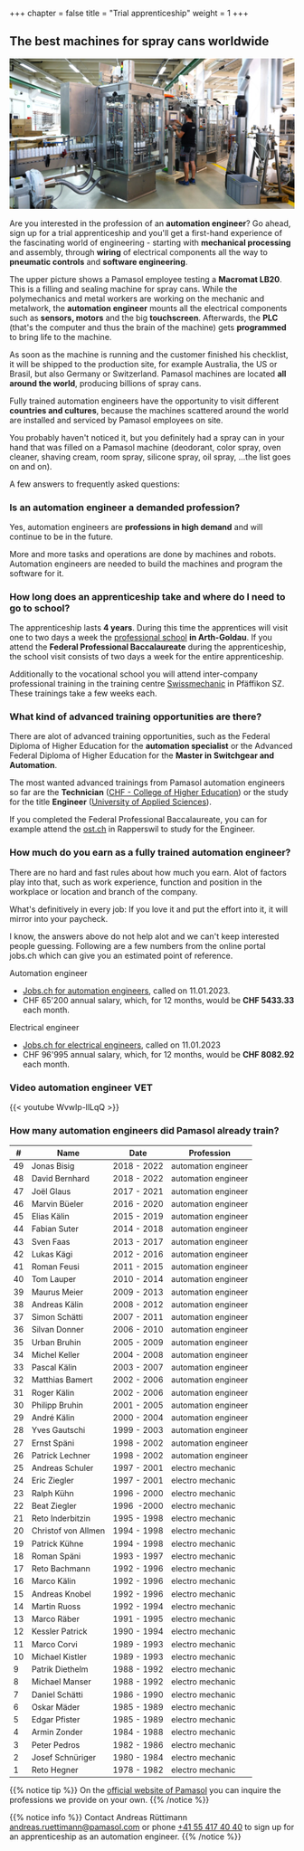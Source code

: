+++
chapter = false
title = "Trial apprenticeship"
weight = 1
+++

## The best machines for spray cans worldwide

![Testing an aerosol filling machine](images/pamasol-employee-tests-machine.en.jpg)

Are you interested in the profession of an **automation engineer**? Go ahead, sign up for a trial apprenticeship and you'll get a first-hand experience of the fascinating world of engineering - starting with **mechanical processing** and assembly, through **wiring** of electrical components all the way to **pneumatic controls** and **software engineering**.

The upper picture shows a Pamasol employee testing a **Macromat LB20**. This is a filling and sealing machine for spray cans. While the polymechanics and metal workers are working on the mechanic and metalwork, the **automation engineer** mounts all the electrical components such as **sensors, motors** and the big **touchscreen**. Afterwards, the **PLC** (that's the computer and thus the brain of the machine) gets **programmed** to bring life to the machine.

As soon as the machine is running and the customer finished his checklist, it will be shipped to the production site, for example Australia, the US or Brasil, but also Germany or Switzerland. Pamasol machines are located **all around the world**, producing billions of spray cans.

Fully trained automation engineers have the opportunity to visit different **countries and cultures**, because the machines scattered around the world are installed and serviced by Pamasol employees on site.

You probably haven't noticed it, but you definitely had a spray can in your hand that was filled on a Pamasol machine (deodorant, color spray, oven cleaner, shaving cream, room spray, silicone spray, oil spray, ...the list goes on and on).

A few answers to frequently asked questions:

### Is an automation engineer a demanded profession?

Yes, automation engineers are **professions in high demand** and will continue to be in the future.

More and more tasks and operations are done by machines and robots. Automation engineers are needed to build the machines and program the software for it.

### How long does an apprenticeship take and where do I need to go to school?

The apprenticeship lasts **4 years**. During this time the apprentices will visit one to two days a week the [professional school](https://www.bbzg.ch/) **in Arth-Goldau**. If you attend the **Federal Professional Baccalaureate** during the apprenticeship, the school visit consists of two days a week for the entire apprenticeship.

Additionally to the vocational school you will attend inter-company professional training in the training centre [Swissmechanic](https://sz.swissmechanic.ch/ausbildungszentrum) in Pfäffikon SZ. These trainings take a few weeks each.

### What kind of advanced training opportunities are there?

There are alot of advanced training opportunities, such as the Federal Diploma of Higher Education for the **automation specialist** or the Advanced Federal Diploma of Higher Education for the **Master in Switchgear and Automation**.  

The most wanted advanced trainings from Pamasol automation engineers so far are the **Technician** ([CHF - College of Higher Education](https://www.sbfi.admin.ch/sbfi/de/home/bildung/hbb/hoehere-fachschulen.html)) or the study for the title **Engineer** ([University of Applied Sciences](https://www.sbfi.admin.ch/sbfi/de/home/hs/hochschulen/kantonale-hochschulen/fh-ph/die-fachhochschulen-der-schweiz.html)).

If you completed the Federal Professional Baccalaureate, you can for example attend the [ost.ch](https://www.ost.ch/en/) in Rapperswil to study for the Engineer.

### How much do you earn as a fully trained automation engineer?

There are no hard and fast rules about how much you earn. Alot of factors play into that, such as work experience, function and position in the workplace or location and branch of the company.

What's definitively in every job: If you love it and put the effort into it, it will mirror into your paycheck.

I know, the answers above do not help alot and we can't keep interested people guessing. Following are a few numbers from the online portal jobs.ch which can give you an estimated point of reference.

Automation engineer
* [Jobs.ch for automation engineers](https://www.jobs.ch/en/salary/?canton=ch&term=automatiker), called on 11.01.2023.
* CHF 65'200 annual salary, which, for 12 months, would be **CHF 5433.33** each month.

Electrical engineer
* [Jobs.ch for electrical engineers](https://www.jobs.ch/en/salary/?canton=ch&term=elektroingenieur), called on 11.01.2023
* CHF 96'995 annual salary, which, for 12 months, would be **CHF 8082.92** each month.



### Video automation engineer VET

<div class="shadow">
  {{< youtube WvwIp-llLqQ >}}
</div>

### How many automation engineers did Pamasol already train?

| #  | Name                | Date        | Profession         |
| -- | ------------------- | ----------- | -------------------|
| 49 | Jonas Bisig         | 2018 - 2022 | automation engineer|
| 48 | David Bernhard      | 2018 - 2022 | automation engineer|
| 47 | Joël Glaus          | 2017 - 2021 | automation engineer|
| 46 | Marvin Büeler       | 2016 - 2020 | automation engineer|
| 45 | Elias Kälin         | 2015 - 2019 | automation engineer|
| 44 | Fabian Suter        | 2014 - 2018 | automation engineer|
| 43 | Sven Faas           | 2013 - 2017 | automation engineer|
| 42 | Lukas Kägi          | 2012 - 2016 | automation engineer|
| 41 | Roman Feusi         | 2011 - 2015 | automation engineer|
| 40 | Tom Lauper          | 2010 - 2014 | automation engineer|
| 39 | Maurus Meier        | 2009 - 2013 | automation engineer|
| 38 | Andreas Kälin       | 2008 - 2012 | automation engineer|
| 37 | Simon Schätti       | 2007 - 2011 | automation engineer|
| 36 | Silvan Donner       | 2006 - 2010 | automation engineer|
| 35 | Urban Bruhin        | 2005 - 2009 | automation engineer|
| 34 | Michel Keller       | 2004 - 2008 | automation engineer|
| 33 | Pascal Kälin        | 2003 - 2007 | automation engineer|
| 32 | Matthias Bamert     | 2002 - 2006 | automation engineer|
| 31 | Roger Kälin         | 2002 - 2006 | automation engineer|
| 30 | Philipp Bruhin      | 2001 - 2005 | automation engineer|
| 29 | André Kälin         | 2000 - 2004 | automation engineer|
| 28 | Yves Gautschi       | 1999 - 2003 | automation engineer|
| 27 | Ernst Späni         | 1998 - 2002 | automation engineer|
| 26 | Patrick Lechner     | 1998 - 2002 | automation engineer|
| 25 | Andreas Schuler     | 1997 - 2001 | electro mechanic   |
| 24 | Eric Ziegler        | 1997 - 2001 | electro mechanic   |
| 23 | Ralph Kühn          | 1996 - 2000 | electro mechanic   |
| 22 | Beat Ziegler        | 1996  -2000 | electro mechanic   |
| 21 | Reto Inderbitzin    | 1995 - 1998 | electro mechanic   |
| 20 | Christof von Allmen | 1994 - 1998 | electro mechanic   |
| 19 | Patrick Kühne       | 1994 - 1998 | electro mechanic   |
| 18 | Roman Späni         | 1993 - 1997 | electro mechanic   |
| 17 | Reto Bachmann       | 1992 - 1996 | electro mechanic   |
| 16 | Marco Kälin         | 1992 - 1996 | electro mechanic   |
| 15 | Andreas Knobel      | 1992 - 1996 | electro mechanic   |
| 14 | Martin Ruoss        | 1992 - 1994 | electro mechanic   |
| 13 | Marco Räber         | 1991 - 1995 | electro mechanic   |
| 12 | Kessler Patrick     | 1990 - 1994 | electro mechanic   |
| 11 | Marco Corvi         | 1989 - 1993 | electro mechanic   |
| 10 | Michael Kistler     | 1989 - 1993 | electro mechanic   |
| 9  | Patrik Diethelm     | 1988 - 1992 | electro mechanic   |
| 8  | Michael Manser      | 1988 - 1992 | electro mechanic   |
| 7  | Daniel Schätti      | 1986 - 1990 | electro mechanic   |
| 6  | Oskar Mäder         | 1985 - 1989 | electro mechanic   |
| 5  | Edgar Pfister       | 1985 - 1989 | electro mechanic   |
| 4  | Armin Zonder        | 1984 - 1988 | electro mechanic   |
| 3  | Peter Pedros        | 1982 - 1986 | electro mechanic   |
| 2  | Josef Schnüriger    | 1980 - 1984 | electro mechanic   |
| 1  | Reto Hegner         | 1978 - 1982 | electro mechanic   |

{{% notice tip %}}
On the [official website of Pamasol](https://www.pamasol.com/en/who-are-we#working-for-pamasol#panel729) you can inquire the professions we provide on your own.
{{% /notice %}}

{{% notice info %}}
Contact Andreas Rüttimann [andreas.ruettimann@pamasol.com](andreas.ruettimann@pamasol.com) or phone [+41 55 417 40 40](tel:+41554174040) to sign up for an apprenticeship as an automation engineer.
{{% /notice %}}
